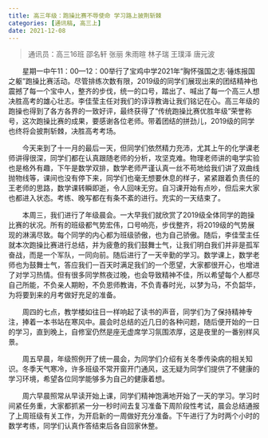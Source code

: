 ```yaml
---
title: 高三年级：跑操比赛不辱使命 学习路上披荆斩棘
categories: [通讯稿, 高三上]
date: 2021-12-08
---
```


> 通讯员：高三16班 邵名轩 张丽 朱雨暄 林子瑞 王璞泽 唐元波

　　星期一中午11：00—12：00举行了宝鸡中学2021年“胸怀强国之志·锤炼报国之躯”跑操比赛活动。尽管排练次数有限，2019级的同学们展现出来的团结精神也震撼了每一个宝中人，整齐的步伐，统一的口号，踏出了、喊出了每一个高三人想决胜高考的雄心壮志。李佳莹主任对我们的谆谆教诲让我们铭记在心。高三年级的跑操也得到了各方各界的一致好评，最终获得了“传统跑操比赛优胜年级”荣誉称号，这次跑操比赛的成果，要感谢各位老师。带着团结的拼劲儿，2019级的同学也终将会披荆斩棘，决胜高考考场。

　　今天来到了十一月的最后一天，但同学们依然精力充沛，尤其上午的化学课老师讲得很深，同学们都在认真跟随老师的分析，攻坚克难。物理老师讲的电学实验也是格外有趣，下午是数学双排，数学老师严谨认真一丝不苟地给我们讲了双曲线抛物线等，课间也没有停下来，同学们也毫无想要休息的样子，紧紧跟着负责任的王老师的思路，数学课转瞬即逝，令人回味无穷。自习课开始有点吵，但后来大家也都进入状态。考练、晚写都在有条不紊的进行。充实的一天结束了。

　　本周三，我们进行了年级晨会。一大早我们就欣赏了2019级全体同学的跑操比赛的状况。所有的班级都气势宏伟，口号响亮，步伐整齐，将2019级的气势展现的淋漓尽致。每个同学的内心都为班级骄傲，也为自己骄傲。随后，李佳莹主任就本次跑操比赛进行总结，并为疲惫的我们鼓舞士气，让我们明白我们并非是孤军奋战，而是一个军队，一同向前。随后进行了一天辛勤的学习。数学课上，数学老师也为鼓舞士气，答应我们一百天时满足我们的一个愿望，大家都很开心，也增进了对学习热情。但有很多同学熬夜过晚，也会导致精神不佳，所以希望每个人都尽自己所能，不负亲人期盼，不负恩师教诲，不负青春时光，以梦为马，不负韶华，为将要到来的月考做好充足的准备。

　　周四的七点，教学楼如往日一样响起了读书的声音，同学们为了保持精神专注，捧着一本书站在寒风中。晨会时总结的近几日的各种问题，随后便开始的一日的学习，直到晚上，自修室仍然是座无虚席学习氛围浓厚，这是夜里的一番别样风景。

　　周五早晨，年级照例开了统一晨会，为同学们介绍有关冬季传染病的相关知识。冬季天气寒冷，许多班级不常开窗开门通风，这无疑为同学们提供了不健康的学习环境，希望各位同学能够多为自己的健康着想。

　　周六早晨照常从早读开始上课，同学们精神饱满地开始了一天的学习。学习时间紧任务重，大家都抓紧一分一秒时间去复习准备下周阶段性考试，晨会总结通报了上周班级有关工作，为开启新的一周做好充分准备。下午进行了为时两个小时的数学考练，同学们认真作答结束后各自回家休整。
